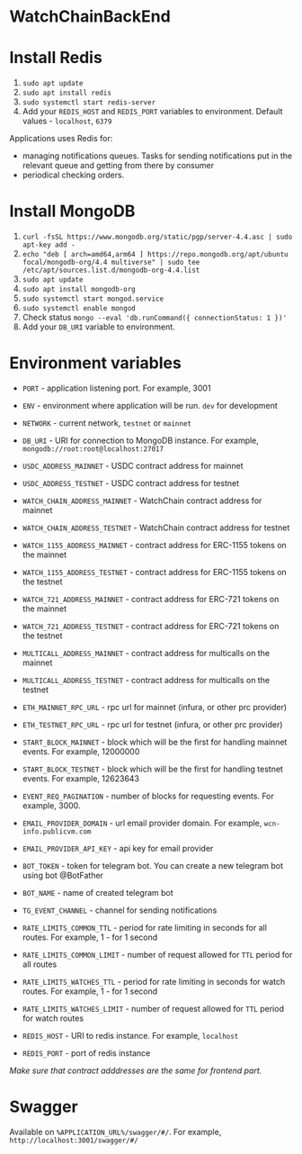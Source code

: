# WatchChainBackEnd

# Install Redis
1. `sudo apt update`
2. `sudo apt install redis`
3. `sudo systemctl start redis-server`
4. Add your `REDIS_HOST` and `REDIS_PORT` variables to environment. Default values - `localhost`, `6379`

Applications uses Redis for:
- managing notifications queues. Tasks for sending notifications put in the relevant queue and getting from there by consumer
- periodical checking orders.

# Install MongoDB
1. `curl -fsSL https://www.mongodb.org/static/pgp/server-4.4.asc | sudo apt-key add -`
2. `echo "deb [ arch=amd64,arm64 ] https://repo.mongodb.org/apt/ubuntu focal/mongodb-org/4.4 multiverse" | sudo tee /etc/apt/sources.list.d/mongodb-org-4.4.list`
3. `sudo apt update`
4. `sudo apt install mongodb-org`
5. `sudo systemctl start mongod.service`
6. `sudo systemctl enable mongod`
7. Check status `mongo --eval 'db.runCommand({ connectionStatus: 1 })'`
8. Add your `DB_URI` variable to environment.

# Environment variables
- `PORT` - application listening port. For example, 3001
- `ENV` - environment where application will be run. `dev` for development
- `NETWORK` - current network, `testnet` or `mainnet`

- `DB_URI` - URI for connection to MongoDB instance. For example, `mongodb://root:root@localhost:27017`

- `USDC_ADDRESS_MAINNET` - USDC contract address for mainnet
- `USDC_ADDRESS_TESTNET` - USDC contract address for testnet

- `WATCH_CHAIN_ADDRESS_MAINNET` - WatchChain contract address for mainnet
- `WATCH_CHAIN_ADDRESS_TESTNET` - WatchChain contract address for testnet

- `WATCH_1155_ADDRESS_MAINNET` - contract address for ERC-1155 tokens on the mainnet
- `WATCH_1155_ADDRESS_TESTNET` - contract address for ERC-1155 tokens on the testnet

- `WATCH_721_ADDRESS_MAINNET` - contract address for ERC-721 tokens on the mainnet
- `WATCH_721_ADDRESS_TESTNET` - contract address for ERC-721 tokens on the testnet

- `MULTICALL_ADDRESS_MAINNET` - contract address for multicalls on the mainnet
- `MULTICALL_ADDRESS_TESTNET` - contract address for multicalls on the testnet

- `ETH_MAINNET_RPC_URL` - rpc url for mainnet (infura, or other prc provider)
- `ETH_TESTNET_RPC_URL` - rpc url for testnet (infura, or other prc provider)

- `START_BLOCK_MAINNET` - block which will be the first for handling mainnet events. For example, 12000000
- `START_BLOCK_TESTNET` - block which will be the first for handling testnet events. For example, 12623643

- `EVENT_REQ_PAGINATION` - number of blocks for requesting events. For example, 3000.

- `EMAIL_PROVIDER_DOMAIN` - url email provider domain. For example, `wcn-info.publicvm.com`
- `EMAIL_PROVIDER_API_KEY` - api key for email provider

- `BOT_TOKEN` - token for telegram bot. You can create a new telegram bot using bot @BotFather
- `BOT_NAME` - name of created telegram bot
- `TG_EVENT_CHANNEL` - channel for sending notifications

- `RATE_LIMITS_COMMON_TTL` - period for rate limiting in seconds for all routes. For example, 1 - for 1 second
- `RATE_LIMITS_COMMON_LIMIT` - number of request allowed for `TTL` period for all routes

- `RATE_LIMITS_WATCHES_TTL` - period for rate limiting in seconds for watch routes. For example, 1 - for 1 second
- `RATE_LIMITS_WATCHES_LIMIT` - number of request allowed for `TTL` period for watch routes

- `REDIS_HOST` - URI to redis instance. For example, `localhost`
- `REDIS_PORT` - port of redis instance

*Make sure that contract adddresses are the same for frontend part.*

# Swagger
Available on `%APPLICATION_URL%/swagger/#/`. For example, `http://localhost:3001/swagger/#/`